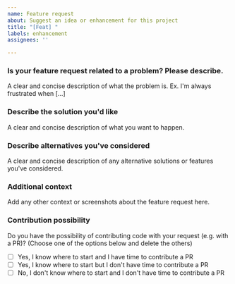 ```yaml
---
name: Feature request
about: Suggest an idea or enhancement for this project
title: "[Feat] "
labels: enhancement
assignees: ''

---
```


### Is your feature request related to a problem? Please describe.
A clear and concise description of what the problem is. Ex. I'm always frustrated when [...]

### Describe the solution you'd like
A clear and concise description of what you want to happen.

### Describe alternatives you've considered
A clear and concise description of any alternative solutions or features you've considered.

### Additional context
Add any other context or screenshots about the feature request here.

### Contribution possibility
Do you have the possibility of contributing code with your request (e.g. with a PR)? (Choose one of the options below and delete the others)
- [ ] Yes, I know where to start and I have time to contribute a PR
- [ ] Yes, I know where to start but I don't have time to contribute a PR
- [ ] No, I don't know where to start and I don't have time to contribute a PR
